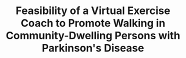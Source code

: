 ---
name: "Feasibility Of A Virtual Exercise Coach"
title: "Feasibility of a Virtual Exercise Coach to Promote Walking in Community-Dwelling Persons with Parkinson's Disease"
project: null
event: "International Congress on Parkinson's Disease and Movement Disorders (abstract)"
authors:
- name: "Ellis, T."
- name: "Latham, N."
- name: "DeAngelis, T."
- name: "Hendron, K."
- name: "Thomas, C."
- name: "Hilaire, M."
- name: "Bickmore, T."
year: 2012
resources:
- name: "movementdisorders12"
  src: "movementdisorders12.pdf"
external_url: null
draft: false
---